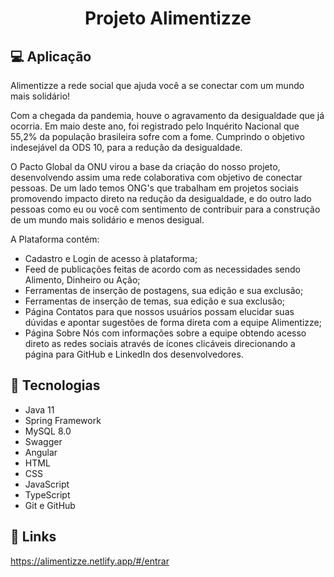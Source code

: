 <h1 align="center">
    <b>Projeto Alimentizze</b>
</h1>

## 💻 Aplicação

Alimentizze a rede social que ajuda você a se conectar com um mundo mais solidário!

Com a chegada da pandemia, houve o agravamento da desigualdade que já ocorria. Em maio deste ano, foi registrado pelo Inquérito Nacional que 55,2% da população brasileira sofre com a fome. Cumprindo o objetivo indesejável da ODS 10, para a redução da desigualdade.

O Pacto Global da ONU virou a base da criação do nosso projeto, desenvolvendo assim uma rede colaborativa com objetivo de conectar pessoas.
De um lado temos ONG's que trabalham em projetos sociais promovendo impacto direto na redução da desigualdade, e do outro lado pessoas como eu ou você com sentimento de contribuir para a construção de um mundo mais solidário e menos desigual. 

A Plataforma contém:

* Cadastro e Login de acesso à plataforma;
* Feed de publicações feitas de acordo com as necessidades sendo Alimento, Dinheiro ou Ação;
* Ferramentas de inserção de postagens, sua edição e sua exclusão;
* Ferramentas de inserção de temas, sua edição e sua exclusão;
* Página Contatos para que nossos usuários possam elucidar suas dúvidas e apontar sugestões de forma direta com a equipe Alimentizze;
* Página Sobre Nós com informações sobre a equipe obtendo acesso direto as redes sociais através de ícones clicáveis direcionando a página para GitHub e LinkedIn dos desenvolvedores.

## 🚀 Tecnologias

* Java 11
* Spring Framework
* MySQL 8.0
* Swagger
* Angular
* HTML
* CSS
* JavaScript
* TypeScript
* Git e GitHub


## 🔗 Links
https://alimentizze.netlify.app/#/entrar



